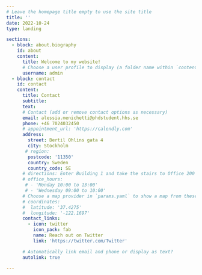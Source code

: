 ```yaml
---
# Leave the homepage title empty to use the site title
title: ''
date: 2022-10-24
type: landing

sections:
  - block: about.biography
    id: about
    content:
      title: Welcome to my website!
      # Choose a user profile to display (a folder name within `content/authors/`)
      username: admin
  - block: contact
    id: contact
    content:
      title: Contact
      subtitle:
      text: 
      # Contact (add or remove contact options as necessary)
      email: alessia.menichetti@phdstudent.hhs.se
      phone: +46 7024032450
      # appointment_url: 'https://calendly.com'
      address: 
        street: Bertil Ohlins gata 4
        city: Stockholm
       # region: 
        postcode: '11350'
        country: Sweden
        country_code: SE
      # directions: Enter Building 1 and take the stairs to Office 200 on Floor 2
      # office_hours:
       # - 'Monday 10:00 to 13:00'
       # - 'Wednesday 09:00 to 10:00'
      # Choose a map provider in `params.yaml` to show a map from these coordinates
      # coordinates:
      #  latitude: '37.4275'
      #  longitude: '-122.1697'  
      contact_links:
        - icon: twitter
          icon_pack: fab
          name: Reach out on Twitter 
          link: 'https://twitter.com/Twitter'

      # Automatically link email and phone or display as text?
      autolink: true
    
---
```


